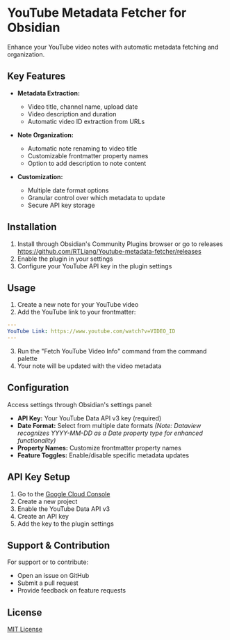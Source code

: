 # YouTube Metadata Fetcher for Obsidian

Enhance your YouTube video notes with automatic metadata fetching and organization.

## Key Features

* **Metadata Extraction:**
  - Video title, channel name, upload date
  - Video description and duration
  - Automatic video ID extraction from URLs

* **Note Organization:**
  - Automatic note renaming to video title
  - Customizable frontmatter property names
  - Option to add description to note content

* **Customization:**
  - Multiple date format options
  - Granular control over which metadata to update
  - Secure API key storage

## Installation

1. Install through Obsidian's Community Plugins browser or go to releases https://github.com/RTLiang/Youtube-metadata-fetcher/releases
2. Enable the plugin in your settings
3. Configure your YouTube API key in the plugin settings

## Usage

1. Create a new note for your YouTube video
2. Add the YouTube link to your frontmatter:
```yaml
---
YouTube Link: https://www.youtube.com/watch?v=VIDEO_ID
---
```
3. Run the "Fetch YouTube Video Info" command from the command palette
4. Your note will be updated with the video metadata

## Configuration

Access settings through Obsidian's settings panel:

* **API Key:** Your YouTube Data API v3 key (required)
* **Date Format:** Select from multiple date formats  *(Note: Dataview recognizes YYYY-MM-DD as a Date property type for enhanced functionality)*
* **Property Names:** Customize frontmatter property names
* **Feature Toggles:** Enable/disable specific metadata updates

## API Key Setup

1. Go to the [Google Cloud Console](https://console.cloud.google.com/)
2. Create a new project
3. Enable the YouTube Data API v3
4. Create an API key
5. Add the key to the plugin settings

## Support & Contribution

For support or to contribute:
* Open an issue on GitHub
* Submit a pull request
* Provide feedback on feature requests

## License

[MIT License](LICENSE)
